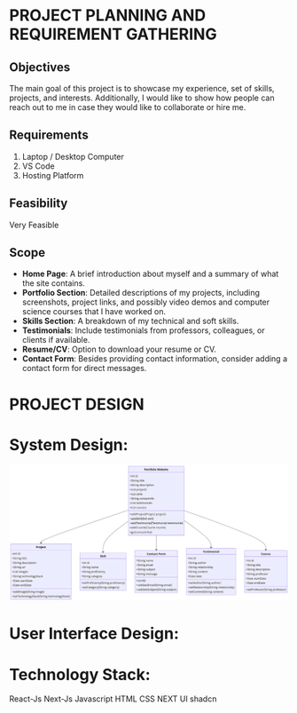 # PROJECT PLANNING AND REQUIREMENT GATHERING

## Objectives
The main goal of this project is to showcase my experience, set of skills, projects, and interests. Additionally, I would like to show how people can reach out to me in case they would like to collaborate or hire me.

## Requirements
1. Laptop / Desktop Computer
2. VS Code
3. Hosting Platform

## Feasibility
Very Feasible

## Scope
- **Home Page**: A brief introduction about myself and a summary of what the site contains.
- **Portfolio Section**: Detailed descriptions of my projects, including screenshots, project links, and possibly video demos and computer science courses that I have worked on.
- **Skills Section**: A breakdown of my technical and soft skills.
- **Testimonials**: Include testimonials from professors, colleagues, or clients if available.
- **Resume/CV**: Option to download your resume or CV.
- **Contact Form**: Besides providing contact information, consider adding a contact form for direct messages.


# PROJECT DESIGN

# System Design:
![alt text](system_design.png)

# User Interface Design:

# Technology Stack: 
React-Js
Next-Js
Javascript
HTML
CSS
NEXT UI
shadcn